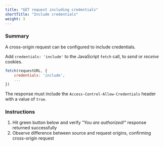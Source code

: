 ```yaml
---
title: "GET request including credentials"
shortTitle: "Include credentials"
weight: 3
---
```


### Summary
A cross-origin request can be configured to include credentials.

Add `credentials: 'include'` to the JavaScript `fetch` call, to *send* or *receive* cookies.

```javascript
fetch(requestURL, {
    credentials: 'include',
    ...
})
```

The response must include the `Access-Control-Allow-Credentials` header with a value of `true`.

### Instructions

1. Hit green button below and verify *"You are authorized!"* response returned successfully
1. Observe difference between source and request origins, confirming cross-origin request